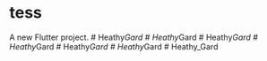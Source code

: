 # tess

A new Flutter project.
#   H e a t h y _ G a r d  
 #   H e a t h y _ G a r d  
 #   H e a t h y _ G a r d  
 #   H e a t h y _ G a r d  
 #   H e a t h y _ G a r d  
 #   H e a t h y _ G a r d  
 #   H e a t h y _ G a r d  
 